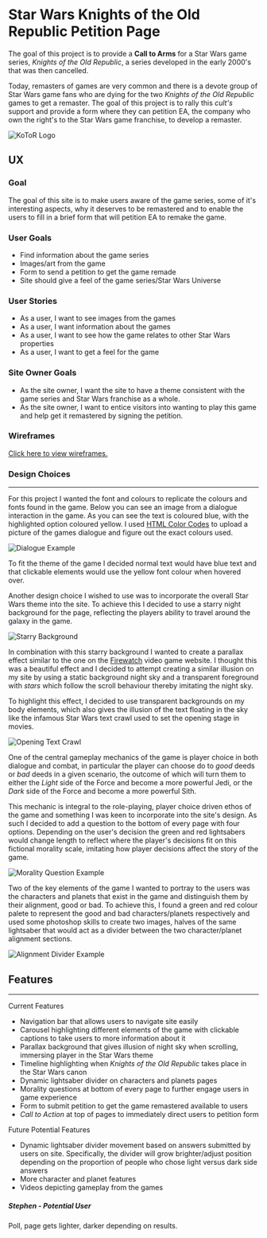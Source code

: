 # Star Wars Knights of the Old Republic Petition Page

The goal of this project is to provide a __Call to Arms__ for a Star Wars game series, _Knights of the Old Republic_, a series developed in the early 2000's that was then cancelled.

Today, remasters of games are very common and there is a devote group of Star Wars game fans who are dying for the two _Knights of the Old Republic_ games to get a remaster. The goal of this project is to rally this _cult's_ support and provide a form where they can petition EA, the company who own the right's to the Star Wars game franchise, to develop a remaster.

![KoToR Logo](/images/kotor-logo.png)

## UX

### Goal

The goal of this site is to make users aware of the game series, some of it's interesting aspects, why it deserves to be remastered and to enable the users to fill in a brief form that will petition EA to remake the game.

### User Goals

- Find information about the game series
- Images/art from the game
- Form to send a petition to get the game remade
- Site should give a feel of the game series/Star Wars Universe


### User Stories

- As a user, I want to see images from the games
- As a user, I want information about the games
- As a user, I want to see how the game relates to other Star Wars properties
- As a user, I want to get a feel for the game


### Site Owner Goals

- As the site owner, I want the site to have a theme consistent with the game series and Star Wars franchise as a whole.
- As the site owner, I want to entice visitors into wanting to play this game and help get it remastered by signing the petition.

### Wireframes

[Click here to view wireframes.](/wireframes/kotor_site_wireframes.pdf)

### Design Choices
---

For this project I wanted the font and colours to replicate the colours and fonts found in the game. Below you can see an image from a dialogue interaction in the game. As you can see the text is coloured blue, with the highlighted option coloured yellow. I used [HTML Color Codes](https://html-color-codes.info/colors-from-image/) to upload a picture of the games dialogue and figure out the exact colours used.

![Dialogue Example](/images/dialogue-example.jpg)

To fit the theme of the game I decided normal text would have blue text and that clickable elements would use the yellow font colour when hovered over.

Another design choice I wished to use was to incorporate the overall Star Wars theme into the site. To achieve this I decided to use a starry night background for the page, reflecting the players ability to travel around the galaxy in the game.

![Starry Background](/images/starry-background.jpg)

In combination with this starry background I wanted to create a parallax effect similar to the one on the [Firewatch](https://www.firewatchgame.com/) video game website. I thought this was a beautiful effect and I decided to attempt creating a similar illusion on my site by using a static background night sky and a transparent foreground with *stars* which follow the scroll behaviour thereby imitating the night sky.

To highlight this effect, I decided to use transparent backgrounds on my body elements, which also gives the illusion of the text floating in the sky like the infamous Star Wars text crawl used to set the opening stage in movies.

![Opening Text Crawl](/images/text-crawl.jpg)

One of the central gameplay mechanics of the game is player choice in both dialogue and combat, in particular the player can choose do to *good* deeds or *bad* deeds in a given scenario, the outcome of which will turn them to either the *Light* side of the Force and become a more powerful Jedi, or the *Dark* side of the Force and become a more powerful Sith.

This mechanic is integral to the role-playing, player choice driven ethos of the game and something I was keen to incorporate into the site's design. As such I decided to add a question to the bottom of every page with four options. Depending on the user's decision the green and red lightsabers would change length to reflect where the player's decisions fit on this fictional morality scale, imitating how player decisions affect the story of the game.

![Morality Question Example](/images/question-example.png)

Two of the key elements of the game I wanted to portray to the users was the characters and planets that exist in the game and distinguish them by their alignment, good or bad. To achieve this, I found a green and red colour palete to represent the good and bad characters/planets respectively and used some photoshop skills to create two images, halves of the same lightsaber that would act as a divider between the two character/planet alignment sections.

![Alignment Divider Example](/images/question-example.png)


## Features
---

Current Features

* Navigation bar that allows users to navigate site easily
* Carousel highlighting different elements of the game with clickable captions to take users to more information about it
* Parallax background that gives illusion of night sky when scrolling, immersing player in the Star Wars theme
* Timeline highlighting when *Knights of the Old Republic* takes place in the Star Wars canon
* Dynamic lightsaber divider on characters and planets pages
* Morality questions at bottom of every page to further engage users in game experience
* Form to submit petition to get the game remastered available to users
* *Call to Action* at top of pages to immediately direct users to petition form

Future Potential Features

* Dynamic lightsaber divider movement based on answers submitted by users on site. Specifically, the divider will grow brighter/adjust position depending on the proportion of people who chose light versus dark side answers
* More character and planet features
* Videos depicting gameplay from the games


##### Stephen - Potential User

Poll, page gets lighter, darker depending on results.
